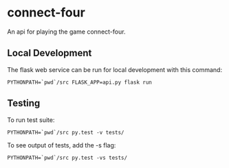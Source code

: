 # connect-four

An api for playing the game connect-four.




## Local Development

The flask web service can be run for local development with this command:

```
PYTHONPATH=`pwd`/src FLASK_APP=api.py flask run
```


## Testing

To run test suite:

```
PYTHONPATH=`pwd`/src py.test -v tests/
```

To see output of tests, add the -s flag:

```
PYTHONPATH=`pwd`/src py.test -vs tests/
```

